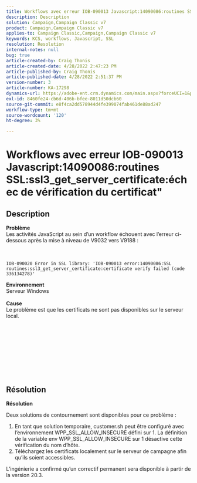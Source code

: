 ```yaml
---
title: Workflows avec erreur IOB-090013 Javascript:14090086:routines SSL:ssl3_get_server_certificate:échec de vérification du certificat"
description: Description
solution: Campaign,Campaign Classic v7
product: Campaign,Campaign Classic v7
applies-to: Campaign Classic,Campaign,Campaign Classic v7
keywords: KCS, workflows, Javascript, SSL
resolution: Resolution
internal-notes: null
bug: true
article-created-by: Craig Thonis
article-created-date: 4/28/2022 2:47:23 PM
article-published-by: Craig Thonis
article-published-date: 4/28/2022 2:51:37 PM
version-number: 3
article-number: KA-17298
dynamics-url: https://adobe-ent.crm.dynamics.com/main.aspx?forceUCI=1&pagetype=entityrecord&etn=knowledgearticle&id=d9951f1b-02c7-ec11-a7b6-0022480a10ee
exl-id: 8460fe24-cb6d-406b-bfee-8011d50dcb60
source-git-commit: e8f4ca2dd578944d4fe399074fab461de88ad247
workflow-type: tm+mt
source-wordcount: '120'
ht-degree: 3%

---
```


# Workflows avec erreur IOB-090013 Javascript:14090086:routines SSL:ssl3_get_server_certificate:échec de vérification du certificat&quot;

## Description

<b>Problème</b>
<br>Les activités JavaScript au sein d’un workflow échouent avec l’erreur ci-dessous après la mise à niveau de V9032 vers V9188 : <br><br><br>

```
IOB-090020 Error in SSL library: 'IOB-090013 error:14090086:SSL routines:ssl3_get_server_certificate:certificate verify failed (code 336134278)'
```


<b>Environnement</b>
<br>Serveur Windows<br><br>
<b>Cause</b>
<br>Le problème est que les certificats ne sont pas disponibles sur le serveur local.<br><br> <br>

<br><br><br> <br><br> 

## Résolution


<b>Résolution</b>

Deux solutions de contournement sont disponibles pour ce problème :
1. En tant que solution temporaire, customer.sh peut être configuré avec l’environnement WPP_SSL_ALLOW_INSECURE défini sur 1. La définition de la variable env WPP_SSL_ALLOW_INSECURE sur 1 désactive cette vérification du nom d’hôte. 
2. Téléchargez les certificats localement sur le serveur de campagne afin qu’ils soient accessibles.

L’ingénierie a confirmé qu’un correctif permanent sera disponible à partir de la version 20.3.

